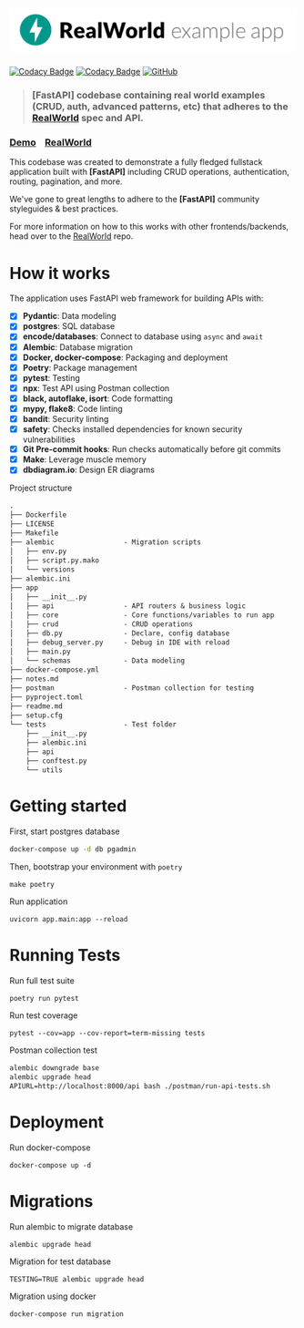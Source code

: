 # ![RealWorld Example App](logo.png)

[![Codacy Badge](https://api.codacy.com/project/badge/Grade/1446db35a9754f37a11e25b4632092dd)](https://app.codacy.com/gh/congdh/fastapi-async-realworld?utm_source=github.com&utm_medium=referral&utm_content=congdh/fastapi-async-realworld&utm_campaign=Badge_Grade)
[![Codacy Badge](https://app.codacy.com/project/badge/Coverage/5b47330b891e48c88fc1f37dfd89d56f)](https://www.codacy.com/gh/congdh/fastapi-async-realworld/dashboard?utm_source=github.com&utm_medium=referral&utm_content=congdh/fastapi-async-realworld&utm_campaign=Badge_Coverage)
[![GitHub](https://img.shields.io/github/license/congdh/fastapi-async-realworld)](https://github.com/congdh/fastapi-async-realworld/blob/master/LICENSE)

> ### [FastAPI] codebase containing real world examples (CRUD, auth, advanced patterns, etc) that adheres to the [RealWorld](https://github.com/gothinkster/realworld) spec and API.


### [Demo](https://github.com/gothinkster/realworld)&nbsp;&nbsp;&nbsp;&nbsp;[RealWorld](https://github.com/gothinkster/realworld)


This codebase was created to demonstrate a fully fledged fullstack application built with **[FastAPI]** including CRUD operations, authentication, routing, pagination, and more.

We've gone to great lengths to adhere to the **[FastAPI]** community styleguides & best practices.

For more information on how to this works with other frontends/backends, head over to the [RealWorld](https://github.com/gothinkster/realworld) repo.


# How it works

The application uses FastAPI web framework for building APIs with:

- [x] **Pydantic**: Data modeling
- [x] **postgres**: SQL database
- [x] **encode/databases**: Connect to database using `async` and `await`
- [x] **Alembic**: Database migration
- [x] **Docker, docker-compose**: Packaging and deployment
- [x] **Poetry**: Package management
- [x] **pytest**: Testing
- [x] **npx**: Test API using Postman collection
- [x] **black, autoflake, isort**: Code formatting
- [x] **mypy, flake8**: Code linting
- [x] **bandit**: Security linting
- [x] **safety**: Checks installed dependencies for known security vulnerabilities
- [x] **Git Pre-commit hooks**: Run checks automatically before git commits
- [x] **Make**: Leverage muscle memory
- [x] **dbdiagram.io**: Design ER diagrams

Project structure

```
.
├── Dockerfile
├── LICENSE
├── Makefile
├── alembic                 - Migration scripts
│   ├── env.py
│   ├── script.py.mako
│   └── versions
├── alembic.ini
├── app
│   ├── __init__.py
│   ├── api                 - API routers & business logic
│   ├── core                - Core functions/variables to run app
│   ├── crud                - CRUD operations
│   ├── db.py               - Declare, config database
│   ├── debug_server.py     - Debug in IDE with reload
│   ├── main.py
│   └── schemas             - Data modeling
├── docker-compose.yml
├── notes.md
├── postman                 - Postman collection for testing
├── pyproject.toml
├── readme.md
├── setup.cfg
└── tests                   - Test folder
    ├── __init__.py
    ├── alembic.ini
    ├── api
    ├── conftest.py
    └── utils
```

# Getting started
First, start postgres database
```bash
docker-compose up -d db pgadmin
```
Then, bootstrap your environment with `poetry`
```
make poetry
```
Run application
```shell script
uvicorn app.main:app --reload
```

# Running Tests

Run full test suite

```shell script
poetry run pytest
```

Run test coverage

```shell script
pytest --cov=app --cov-report=term-missing tests
```

Postman collection test

```shell script
alembic downgrade base
alembic upgrade head
APIURL=http://localhost:8000/api bash ./postman/run-api-tests.sh
```

# Deployment
Run docker-compose

```shell script
docker-compose up -d
```

# Migrations

Run alembic to migrate database
```shell script
alembic upgrade head
```

Migration for test database

```shell script
TESTING=TRUE alembic upgrade head
```

Migration using docker

```shell script
docker-compose run migration
```
